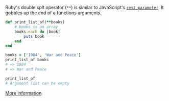 Ruby's double splt operator (`**`) is similar to JavaScript's [`rest parameter`](https://developer.mozilla.org/en-US/docs/Web/JavaScript/Reference/Functions/rest_parameters). It gobbles up the end of a functions arguments.

```ruby
def print_list_of(**books)
	# books is an array
	books.each do |book|
		puts book
	end
end

books = ['1984', 'War and Peace']
print_list_of books
# => 1984
# => War and Peace

print_list_of
# Argument list can be empty
```

[More information](https://medium.com/@sologoubalex/parameter-with-double-splat-operator-in-ruby-d944d234de34)